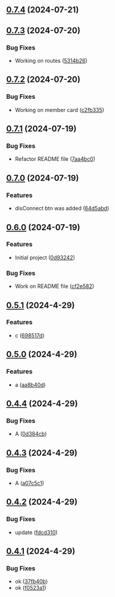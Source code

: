 

## [0.7.4](https://github.com/alirezamajdi/MINT-NFT/compare/0.7.3...0.7.4) (2024-07-21)

## [0.7.3](https://github.com/alirezamajdi/MINT-NFT/compare/0.7.2...0.7.3) (2024-07-20)


### Bug Fixes

* Working on routes ([5314b26](https://github.com/alirezamajdi/MINT-NFT/commit/5314b262fcf2c7cb5297213c0e8e6d1983a14fc5))

## [0.7.2](https://github.com/alirezamajdi/MINT-NFT/compare/0.7.1...0.7.2) (2024-07-20)


### Bug Fixes

* Working on member card ([c2fb335](https://github.com/alirezamajdi/MINT-NFT/commit/c2fb335f39e532130dae42ec932185f5ae7907c7))

## [0.7.1](https://github.com/alirezamajdi/MINT-NFT/compare/0.7.0...0.7.1) (2024-07-19)


### Bug Fixes

* Refactor README file ([7aa4bc0](https://github.com/alirezamajdi/MINT-NFT/commit/7aa4bc0e39c7f0445f46be060184d03d00535be8))

## [0.7.0](https://github.com/alirezamajdi/MINT-NFT/compare/0.6.0...0.7.0) (2024-07-19)


### Features

* disConnect btn was added ([64d5abd](https://github.com/alirezamajdi/MINT-NFT/commit/64d5abdffa845308747ab5a7865e487afbc79ec2))

## [0.6.0](https://github.com/alirezamajdi/MINT-NFT/compare/0.5.1...0.6.0) (2024-07-19)


### Features

* Initial project ([0d93242](https://github.com/alirezamajdi/MINT-NFT/commit/0d93242a6317af3486c48fdaa679936bb0a8c3e1))


### Bug Fixes

* Work on README file ([cf2e582](https://github.com/alirezamajdi/MINT-NFT/commit/cf2e58207660d6de20455722961ce2d8a458c448))

## [0.5.1](https://github.com/alirezamajdi/Next.js-14/compare/0.5.0...0.5.1) (2024-4-29)


### Features

* c ([698517d](https://github.com/alirezamajdi/Next.js-14/commit/698517d81de132f852d806ad805996b20321c809))

## [0.5.0](https://github.com/alirezamajdi/Next.js-14/compare/0.4.4...0.5.0) (2024-4-29)


### Features

* a ([aa8b40d](https://github.com/alirezamajdi/Next.js-14/commit/aa8b40d9cccc5fd2f2c62ae7b2f78bc54b6e43e1))

## [0.4.4](https://github.com/alirezamajdi/Next.js-14/compare/0.4.3...0.4.4) (2024-4-29)


### Bug Fixes

* A ([0d384cb](https://github.com/alirezamajdi/Next.js-14/commit/0d384cb22f4ed7123965fd034634a1ad0f02ccc8))

## [0.4.3](https://github.com/alirezamajdi/Next.js-14/compare/0.4.2...0.4.3) (2024-4-29)


### Bug Fixes

* A ([a07c5c1](https://github.com/alirezamajdi/Next.js-14/commit/a07c5c1bae0972408cbe94f1c3d947e0a8115400))

## [0.4.2](https://github.com/alirezamajdi/Next.js-14/compare/0.4.1...0.4.2) (2024-4-29)


### Bug Fixes

* update ([fdcd310](https://github.com/alirezamajdi/Next.js-14/commit/fdcd31029b2ce76fe9e01484b1c86c2d38f97664))

## [0.4.1](https://github.com/alirezamajdi/Next.js-14/compare/0.3.0...0.4.1) (2024-4-29)


### Bug Fixes

* ok ([37fb40b](https://github.com/alirezamajdi/Next.js-14/commit/37fb40b7782320a6900f0d767e2d81f0cf8a027c))
* ok ([f0523a1](https://github.com/alirezamajdi/Next.js-14/commit/f0523a1b0a2a2a38b9c065b787c5c5093fe105fc))
